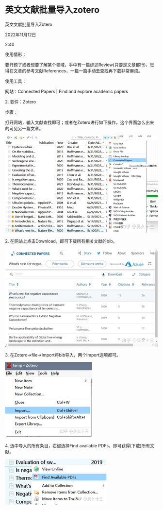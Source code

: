 # 英文文献批量导入zotero

英文文献批量导入Zotero

2022年11月12日

2:40

 

使用情形：

要开题了或者想要了解某个领域，手中有一篇综述Review(只要是文章都行)，觉得在文章的参考文献References，一篇一篇手动去查找再下载非常麻烦。

 

使用工具：

网站：Connected Papers \| Find and explore academic papers

2\. 软件：Zotero

 

步骤：

打开网站，输入文献查找即可；或者在Zotero进行如下操作，这个界面怎么出来的可见另一篇文章。

![](../../../../assets/000_英文文献批量导入Zotero_000.png) 

2\. 在网站上点击Download，即可下载所有相关文献的bib。

![](../../../../assets/000_英文文献批量导入Zotero_001.png) 

 

3\. 在Zotero→file→Import将bib导入，两个Import选项都可。

![](../../../../assets/000_英文文献批量导入Zotero_002.png) 

 

4\. 选中导入的所有条目，右键选择Find available PDFs，即可获得(下载)所有文献。

![](../../../../assets/000_英文文献批量导入Zotero_003.png) 

 
